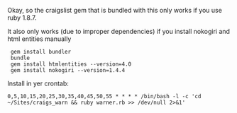 Okay, so the craigslist gem that is bundled with this only works if you use ruby 1.8.7.

It also only works (due to improper dependencies) if you install nokogiri and html entities manually

	 gem install bundler
	 bundle
	 gem install htmlentities --version=4.0
	 gem install nokogiri --version=1.4.4

Install in yer crontab:

`0,5,10,15,20,25,30,35,40,45,50,55 * * * * /bin/bash -l -c 'cd ~/Sites/craigs_warn && ruby warner.rb >> /dev/null 2>&1'`